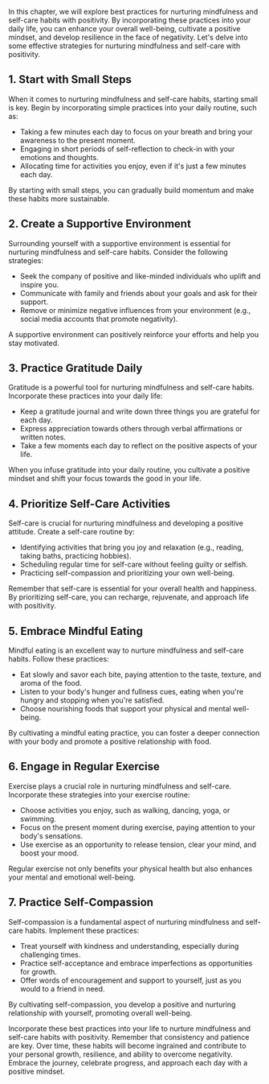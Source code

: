 
In this chapter, we will explore best practices for nurturing mindfulness and self-care habits with positivity. By incorporating these practices into your daily life, you can enhance your overall well-being, cultivate a positive mindset, and develop resilience in the face of negativity. Let's delve into some effective strategies for nurturing mindfulness and self-care with positivity.

**1. Start with Small Steps**
-----------------------------

When it comes to nurturing mindfulness and self-care habits, starting small is key. Begin by incorporating simple practices into your daily routine, such as:

* Taking a few minutes each day to focus on your breath and bring your awareness to the present moment.
* Engaging in short periods of self-reflection to check-in with your emotions and thoughts.
* Allocating time for activities you enjoy, even if it's just a few minutes each day.

By starting with small steps, you can gradually build momentum and make these habits more sustainable.

**2. Create a Supportive Environment**
--------------------------------------

Surrounding yourself with a supportive environment is essential for nurturing mindfulness and self-care habits. Consider the following strategies:

* Seek the company of positive and like-minded individuals who uplift and inspire you.
* Communicate with family and friends about your goals and ask for their support.
* Remove or minimize negative influences from your environment (e.g., social media accounts that promote negativity).

A supportive environment can positively reinforce your efforts and help you stay motivated.

**3. Practice Gratitude Daily**
-------------------------------

Gratitude is a powerful tool for nurturing mindfulness and self-care habits. Incorporate these practices into your daily life:

* Keep a gratitude journal and write down three things you are grateful for each day.
* Express appreciation towards others through verbal affirmations or written notes.
* Take a few moments each day to reflect on the positive aspects of your life.

When you infuse gratitude into your daily routine, you cultivate a positive mindset and shift your focus towards the good in your life.

**4. Prioritize Self-Care Activities**
--------------------------------------

Self-care is crucial for nurturing mindfulness and developing a positive attitude. Create a self-care routine by:

* Identifying activities that bring you joy and relaxation (e.g., reading, taking baths, practicing hobbies).
* Scheduling regular time for self-care without feeling guilty or selfish.
* Practicing self-compassion and prioritizing your own well-being.

Remember that self-care is essential for your overall health and happiness. By prioritizing self-care, you can recharge, rejuvenate, and approach life with positivity.

**5. Embrace Mindful Eating**
-----------------------------

Mindful eating is an excellent way to nurture mindfulness and self-care habits. Follow these practices:

* Eat slowly and savor each bite, paying attention to the taste, texture, and aroma of the food.
* Listen to your body's hunger and fullness cues, eating when you're hungry and stopping when you're satisfied.
* Choose nourishing foods that support your physical and mental well-being.

By cultivating a mindful eating practice, you can foster a deeper connection with your body and promote a positive relationship with food.

**6. Engage in Regular Exercise**
---------------------------------

Exercise plays a crucial role in nurturing mindfulness and self-care. Incorporate these strategies into your exercise routine:

* Choose activities you enjoy, such as walking, dancing, yoga, or swimming.
* Focus on the present moment during exercise, paying attention to your body's sensations.
* Use exercise as an opportunity to release tension, clear your mind, and boost your mood.

Regular exercise not only benefits your physical health but also enhances your mental and emotional well-being.

**7. Practice Self-Compassion**
-------------------------------

Self-compassion is a fundamental aspect of nurturing mindfulness and self-care habits. Implement these practices:

* Treat yourself with kindness and understanding, especially during challenging times.
* Practice self-acceptance and embrace imperfections as opportunities for growth.
* Offer words of encouragement and support to yourself, just as you would to a friend in need.

By cultivating self-compassion, you develop a positive and nurturing relationship with yourself, promoting overall well-being.

Incorporate these best practices into your life to nurture mindfulness and self-care habits with positivity. Remember that consistency and patience are key. Over time, these habits will become ingrained and contribute to your personal growth, resilience, and ability to overcome negativity. Embrace the journey, celebrate progress, and approach each day with a positive mindset.
